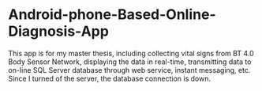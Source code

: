 Android-phone-Based-Online-Diagnosis-App
========================================

This app is for my master thesis, including collecting vital signs from BT 4.0 Body Sensor Network, displaying the data in real-time, transmitting data to on-line SQL Server database through web service, instant messaging, etc. Since I turned of the server, the database connection is down.

